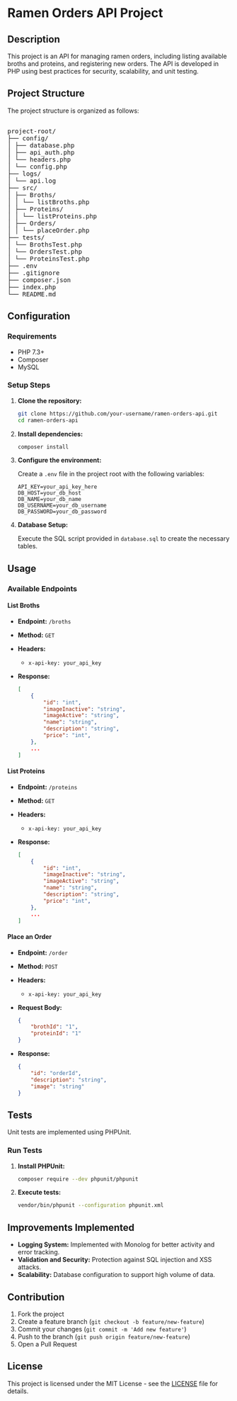 # Ramen Orders API Project

## Description

This project is an API for managing ramen orders, including listing available broths and proteins, and registering new orders. The API is developed in PHP using best practices for security, scalability, and unit testing.

## Project Structure

The project structure is organized as follows:

<pre>

project-root/
├── config/ 
│ ├── database.php 
│ ├── api_auth.php 
│ └── headers.php 
│ └── config.php 
├── logs/ 
│ └── api.log 
├── src/
│ ├── Broths/
│ │ └── listBroths.php
│ ├── Proteins/
│ │ └── listProteins.php
│ ├── Orders/
│ │ └── placeOrder.php
├── tests/
│ └── BrothsTest.php
│ └── OrdersTest.php
│ └── ProteinsTest.php
├── .env
├── .gitignore
├── composer.json
├── index.php
└── README.md    
</pre>

## Configuration

### Requirements

- PHP 7.3+
- Composer
- MySQL

### Setup Steps

1. **Clone the repository:**

    ```bash
    git clone https://github.com/your-username/ramen-orders-api.git
    cd ramen-orders-api
    ```

2. **Install dependencies:**

    ```bash
    composer install
    ```

3. **Configure the environment:**

    Create a `.env` file in the project root with the following variables:

    ```env
    API_KEY=your_api_key_here
    DB_HOST=your_db_host
    DB_NAME=your_db_name
    DB_USERNAME=your_db_username
    DB_PASSWORD=your_db_password
    ```

4. **Database Setup:**

    Execute the SQL script provided in `database.sql` to create the necessary tables.

## Usage

### Available Endpoints

#### List Broths

- **Endpoint:** `/broths`
- **Method:** `GET`
- **Headers:**
  - `x-api-key: your_api_key`
- **Response:**

    ```json
    [
        {
            "id": "int",
            "imageInactive": "string",
            "imageActive": "string",
            "name": "string",
            "description": "string",
            "price": "int",
        },
        ...
    ]
    ```

#### List Proteins

- **Endpoint:** `/proteins`
- **Method:** `GET`
- **Headers:**
  - `x-api-key: your_api_key`
- **Response:**

    ```json
    [
        {
            "id": "int",
            "imageInactive": "string",
            "imageActive": "string",
            "name": "string",
            "description": "string",
            "price": "int",
        },
        ...
    ]
    ```

#### Place an Order

- **Endpoint:** `/order`
- **Method:** `POST`
- **Headers:**
  - `x-api-key: your_api_key`
- **Request Body:**

    ```json
    {
        "brothId": "1",
        "proteinId": "1"
    }
    ```

- **Response:**

    ```json
    {
        "id": "orderId",
        "description": "string",
        "image": "string"
    }
    ```

## Tests

Unit tests are implemented using PHPUnit.

### Run Tests

1. **Install PHPUnit:**

    ```bash
    composer require --dev phpunit/phpunit
    ```

2. **Execute tests:**

    ```bash
    vendor/bin/phpunit --configuration phpunit.xml
    ```

## Improvements Implemented

- **Logging System:** Implemented with Monolog for better activity and error tracking.
- **Validation and Security:** Protection against SQL injection and XSS attacks.
- **Scalability:** Database configuration to support high volume of data.

## Contribution

1. Fork the project
2. Create a feature branch (`git checkout -b feature/new-feature`)
3. Commit your changes (`git commit -m 'Add new feature'`)
4. Push to the branch (`git push origin feature/new-feature`)
5. Open a Pull Request

## License

This project is licensed under the MIT License - see the [LICENSE](LICENSE) file for details.
